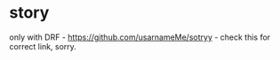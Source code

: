 # story


only with DRF - https://github.com/usarnameMe/sotryy - check this for correct link, sorry.

